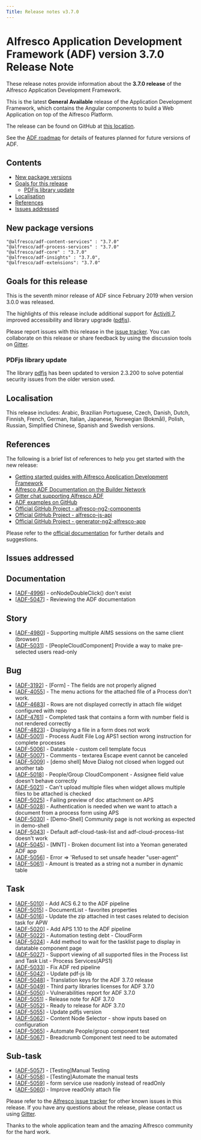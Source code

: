 ```yaml
---
Title: Release notes v3.7.0
---
```


# Alfresco Application Development Framework (ADF) version 3.7.0 Release Note

These release notes provide information about the **3.7.0 release** of the Alfresco Application Development Framework.

This is the latest **General Available** release of the Application Development Framework, which contains the Angular components to build a Web Application on top of the Alfresco Platform.

The release can be found on GitHub at [this location](https://github.com/Alfresco/alfresco-ng2-components/releases/tag/3.7.0).

See the [ADF roadmap](../roadmap.md) for details of features planned for future versions of ADF. 

## Contents

-   [New package versions](#new-package-versions)
-   [Goals for this release](#goals-for-this-release)
    -   [PDFjs library update](#pdfjs-library-update)
-   [Localisation](#localisation)
-   [References](#references)
-   [Issues addressed](#issues-addressed)

## New package versions

    "@alfresco/adf-content-services" : "3.7.0"
    "@alfresco/adf-process-services" : "3.7.0"
    "@alfresco/adf-core" : "3.7.0"
    "@alfresco/adf-insights" : "3.7.0",
    "@alfresco/adf-extensions": "3.7.0"

## Goals for this release

This is the seventh minor release of ADF since February 2019 when version 3.0.0 was released.

The highlights of this release include additional support for [Activiti 7](https://www.activiti.org/), improved accessibility and  library upgrade ([pdfjs](https://mozilla.github.io/pdf.js/)).

Please report issues with this release in the [issue tracker](https://github.com/Alfresco/alfresco-ng2-components/issues/new). You can collaborate on this release or share feedback by using the discussion tools on [Gitter](http://gitter.im/Alfresco/alfresco-ng2-components).

### PDFjs library update

The library [pdfjs](https://mozilla.github.io/pdf.js/) has been updated to version 2.3.200 to solve potential security issues from the older version used.

## Localisation

This release includes: Arabic, Brazilian Portuguese, Czech, Danish, Dutch, Finnish, French, German, Italian, Japanese, Norwegian (Bokmål), Polish, Russian, Simplified Chinese, Spanish and Swedish versions.

## References

The following is a brief list of references to help you get started with the new release:

-   [Getting started guides with Alfresco Application Development Framework](https://community.alfresco.com/community/application-development-framework/pages/get-started)
-   [Alfresco ADF Documentation on the Builder Network](../README.md)
-   [Gitter chat supporting Alfresco ADF](https://gitter.im/Alfresco/alfresco-ng2-components)
-   [ADF examples on GitHub](https://github.com/Alfresco/adf-examples)
-   [Official GitHub Project - alfresco-ng2-components](https://github.com/Alfresco/alfresco-ng2-components)
-   [Official GitHub Project - alfresco-js-api](https://github.com/Alfresco/alfresco-js-api)
-   [Official GitHub Project - generator-ng2-alfresco-app](https://github.com/Alfresco/generator-ng2-alfresco-app)

Please refer to the [official documentation](https://support.hyland.com/p/alfresco) for further details and suggestions.

## Issues addressed
                        
<h2>        Documentation
</h2>
<ul>
<li>[<a href='https://issues.alfresco.com/jira/browse/ADF-4996'>ADF-4996</a>] -         onNodeDoubleClick() don&#39;t exist
</li>
<li>[<a href='https://issues.alfresco.com/jira/browse/ADF-5047'>ADF-5047</a>] -         Reviewing the ADF documentation
</li>
</ul>
                                                                                
<h2>        Story
</h2>
<ul>
<li>[<a href='https://issues.alfresco.com/jira/browse/ADF-4980'>ADF-4980</a>] -         Supporting multiple AIMS sessions on the same client (browser)
</li>
<li>[<a href='https://issues.alfresco.com/jira/browse/ADF-5031'>ADF-5031</a>] -         [PeopleCloudComponent]  Provide a way to make pre-selected users read-only
</li>
</ul>
                                                                                                                                                                                
<h2>        Bug
</h2>
<ul>
<li>[<a href='https://issues.alfresco.com/jira/browse/ADF-3192'>ADF-3192</a>] -         [Form] - The fields are not properly aligned
</li>
<li>[<a href='https://issues.alfresco.com/jira/browse/ADF-4055'>ADF-4055</a>] -         The menu actions for the attached file of a Process don&#39;t work.
</li>
<li>[<a href='https://issues.alfresco.com/jira/browse/ADF-4683'>ADF-4683</a>] -         Rows are not displayed correctly in attach file widget configured with repo
</li>
<li>[<a href='https://issues.alfresco.com/jira/browse/ADF-4761'>ADF-4761</a>] -         Completed task that contains a form with number field is not rendered correctly 
</li>
<li>[<a href='https://issues.alfresco.com/jira/browse/ADF-4823'>ADF-4823</a>] -         Displaying a file in a form does not work
</li>
<li>[<a href='https://issues.alfresco.com/jira/browse/ADF-5001'>ADF-5001</a>] -          Process Audit File Log APS1 section wrong instruction for complete processes
</li>
<li>[<a href='https://issues.alfresco.com/jira/browse/ADF-5006'>ADF-5006</a>] -         Datatable - custom cell template focus
</li>
<li>[<a href='https://issues.alfresco.com/jira/browse/ADF-5007'>ADF-5007</a>] -         Comments - textarea Escape event cannot be canceled
</li>
<li>[<a href='https://issues.alfresco.com/jira/browse/ADF-5009'>ADF-5009</a>] -         [demo shell] Move Dialog not closed when logged out another tab
</li>
<li>[<a href='https://issues.alfresco.com/jira/browse/ADF-5018'>ADF-5018</a>] -         People/Group CloudComponent - Assignee field value doesn&#39;t behave correctly
</li>
<li>[<a href='https://issues.alfresco.com/jira/browse/ADF-5021'>ADF-5021</a>] -         Can&#39;t upload multiple files when widget allows multiple files to be attached is checked
</li>
<li>[<a href='https://issues.alfresco.com/jira/browse/ADF-5025'>ADF-5025</a>] -         Failing preview of doc attachment on APS
</li>
<li>[<a href='https://issues.alfresco.com/jira/browse/ADF-5028'>ADF-5028</a>] -         Authentication is needed when we want to attach a document from a process form using APS
</li>
<li>[<a href='https://issues.alfresco.com/jira/browse/ADF-5030'>ADF-5030</a>] -         [Demo-Shell] Community page is not working as expected in demo-shell
</li>
<li>[<a href='https://issues.alfresco.com/jira/browse/ADF-5043'>ADF-5043</a>] -         Default adf-cloud-task-list and adf-cloud-process-list doesn&#39;t work
</li>
<li>[<a href='https://issues.alfresco.com/jira/browse/ADF-5045'>ADF-5045</a>] -         [MNT] - Broken document list into a Yeoman generated ADF app
</li>
<li>[<a href='https://issues.alfresco.com/jira/browse/ADF-5056'>ADF-5056</a>] -         Error =&gt; &#39;Refused to set unsafe header &quot;user-agent&quot;
</li>
<li>[<a href='https://issues.alfresco.com/jira/browse/ADF-5061'>ADF-5061</a>] -         Amount is treated as a string not a number in dynamic table
</li>
</ul>
            
<h2>        Task
</h2>
<ul>
<li>[<a href='https://issues.alfresco.com/jira/browse/ADF-5010'>ADF-5010</a>] -         Add ACS 6.2 to the ADF pipeline
</li>
<li>[<a href='https://issues.alfresco.com/jira/browse/ADF-5015'>ADF-5015</a>] -         DocumentList - favorites properties
</li>
<li>[<a href='https://issues.alfresco.com/jira/browse/ADF-5016'>ADF-5016</a>] -         Update the zip attached in test cases related to decision task for APW
</li>
<li>[<a href='https://issues.alfresco.com/jira/browse/ADF-5020'>ADF-5020</a>] -         Add APS 1.10 to the ADF pipeline
</li>
<li>[<a href='https://issues.alfresco.com/jira/browse/ADF-5022'>ADF-5022</a>] -         Automation testing debt - CloudForm
</li>
<li>[<a href='https://issues.alfresco.com/jira/browse/ADF-5024'>ADF-5024</a>] -         Add method to wait for the tasklist page to display in datatable component page
</li>
<li>[<a href='https://issues.alfresco.com/jira/browse/ADF-5027'>ADF-5027</a>] -         Support viewing of all supported files in the Process list and Task List - Process Services(APS1)
</li>
<li>[<a href='https://issues.alfresco.com/jira/browse/ADF-5033'>ADF-5033</a>] -         Fix ADF red pipeline
</li>
<li>[<a href='https://issues.alfresco.com/jira/browse/ADF-5042'>ADF-5042</a>] -         Update pdf-js lib 
</li>
<li>[<a href='https://issues.alfresco.com/jira/browse/ADF-5048'>ADF-5048</a>] -         Translation keys for the ADF 3.7.0 release
</li>
<li>[<a href='https://issues.alfresco.com/jira/browse/ADF-5049'>ADF-5049</a>] -         Third party libraries licenses for ADF 3.7.0
</li>
<li>[<a href='https://issues.alfresco.com/jira/browse/ADF-5050'>ADF-5050</a>] -         Vulnerabilities report for ADF 3.7.0
</li>
<li>[<a href='https://issues.alfresco.com/jira/browse/ADF-5051'>ADF-5051</a>] -         Release note for ADF 3.7.0
</li>
<li>[<a href='https://issues.alfresco.com/jira/browse/ADF-5052'>ADF-5052</a>] -         Ready to release for ADF 3.7.0
</li>
<li>[<a href='https://issues.alfresco.com/jira/browse/ADF-5055'>ADF-5055</a>] -         Update pdfjs version
</li>
<li>[<a href='https://issues.alfresco.com/jira/browse/ADF-5062'>ADF-5062</a>] -         Content Node Selector - show inputs based on configuration
</li>
<li>[<a href='https://issues.alfresco.com/jira/browse/ADF-5065'>ADF-5065</a>] -         Automate People/group component test
</li>
<li>[<a href='https://issues.alfresco.com/jira/browse/ADF-5067'>ADF-5067</a>] -         Breadcrumb Component  test need to be automated
</li>
</ul>
                                                
<h2>        Sub-task
</h2>
<ul>
<li>[<a href='https://issues.alfresco.com/jira/browse/ADF-5057'>ADF-5057</a>] -         [Testing]Manual Testing
</li>
<li>[<a href='https://issues.alfresco.com/jira/browse/ADF-5058'>ADF-5058</a>] -         [Testing]Automate the manual tests
</li>
<li>[<a href='https://issues.alfresco.com/jira/browse/ADF-5059'>ADF-5059</a>] -         form service use readonly instead of readOnly
</li>
<li>[<a href='https://issues.alfresco.com/jira/browse/ADF-5060'>ADF-5060</a>] -         Improve readOnly attach file
</li>
</ul>
                        

Please refer to the [Alfresco issue tracker](https://issues.alfresco.com/jira/projects/ADF/issues/ADF-581?filter=allopenissues) for other known issues in this release. If you have any questions about the release, please contact us using [Gitter](https://gitter.im/Alfresco/alfresco-ng2-components).

Thanks to the whole application team and the amazing Alfresco community for the hard work.
